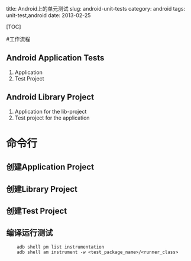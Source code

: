 title: Android上的单元测试
slug: android-unit-tests
category: android
tags: unit-test,android
date: 2013-02-25

[TOC]

#工作流程
## Android Application Tests
1. Application
2. Test Project
## Android Library Project
1. Application for the lib-project
2. Test project for the application

# 命令行
## 创建Application Project

## 创建Library Project

## 创建Test Project


## 编译运行测试
		
		adb shell pm list instrumentation
		adb shell am instrument -w <test_package_name>/<runner_class>


